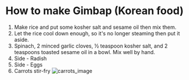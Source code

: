 # How to make Gimbap (Korean food)

1. Make rice and put some kosher salt and sesame oil then mix them.
2. Let the rice cool down enough, so it's no longer steaming then put it aside.
3. Spinach, 2 minced garlic cloves, ½ teaspoon kosher salt, and 2 teaspoons toasted sesame oil in a bowl. Mix well by hand.
4. Side - Radish
5. Side - Eggs
6. Carrots stir-fry
    ![carrots_image](https://mykoreankitchen.com/wp-content/uploads/2023/05/9.-Mini-Kimbap-Carrot.jpg)